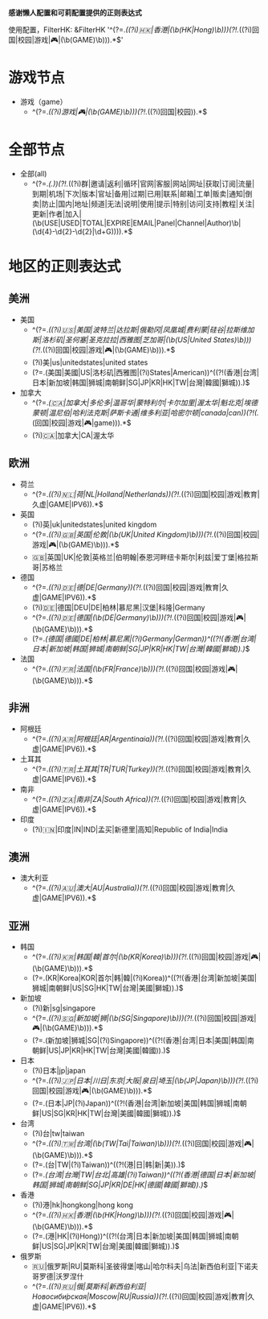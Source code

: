 **感谢懒人配置和可莉配置提供的正则表达式**

使用配置，FilterHK: &FilterHK '^(?=.*((?i)🇭🇰|香港|(\b(HK|Hong)\b)))(?!.*((?i)回国|校园|游戏|🎮|(\b(GAME)\b))).*$'

# 游戏节点
- 游戏（game）
  - ^(?=.*((?i)游戏|🎮|(\b(GAME)\b)))(?!.*((?i)回国|校园)).*$ 
# 全部节点
- 全部(all)
  - ^(?=.*(.))(?!.*((?i)群|邀请|返利|循环|官网|客服|网站|网址|获取|订阅|流量|到期|机场|下次|版本|官址|备用|过期|已用|联系|邮箱|工单|贩卖|通知|倒卖|防止|国内|地址|频道|无法|说明|使用|提示|特别|访问|支持|教程|关注|更新|作者|加入|(\b(USE|USED|TOTAL|EXPIRE|EMAIL|Panel|Channel|Author)\b|(\d{4}-\d{2}-\d{2}|\d+G)))).*$
# 地区的正则表达式
## 美洲
- 美国
  - ^(?=.*((?i)🇺🇸|美国|波特兰|达拉斯|俄勒冈|凤凰城|费利蒙|硅谷|拉斯维加斯|洛杉矶|圣何塞|圣克拉拉|西雅图|芝加哥|(\b(US|United States)\b)))(?!.*((?i)回国|校园|游戏|🎮|(\b(GAME)\b))).*$
  - (?i)美|us|unitedstates|united states
  - (?=.(美国|美國|US|洛杉矶|西雅图|(?i)States|American))^((?!(香港|台湾|日本|新加坡|韩国|狮城|南朝鲜|SG|JP|KR|HK|TW|台灣|韓國|獅城)).)$
- 加拿大
  - ^(?=.*(🇨🇦|加拿大|多伦多|温哥华|蒙特利尔|卡尔加里|渥太华|魁北克|埃德蒙顿|温尼伯|哈利法克斯|萨斯卡通|维多利亚|哈密尔顿|canada|can))(?!(.*(回国|校园|游戏|🎮|game))).*$
  - (?i)🇨🇦|加拿大|CA|渥太华
## 欧洲
- 荷兰
  - ^(?=.*((?i)🇳🇱|荷|NL|Holland|Netherlands))(?!.*((?i)回国|校园|游戏|教育|久虚|GAME|IPV6)).*$
- 英国
  - (?i)英|uk|unitedstates|united kingdom
  - ^(?=.*((?i)🇬🇧|英国|伦敦|(\b(UK|United Kingdom)\b)))(?!.*((?i)回国|校园|游戏|🎮|(\b(GAME)\b))).*$
  - 🇬🇧|英国|UK|伦敦|英格兰|伯明翰|泰恩河畔纽卡斯尔|利兹|爱丁堡|格拉斯哥|苏格兰
- 德国
  - ^(?=.*((?i)🇩🇪|德|DE|Germany))(?!.*((?i)回国|校园|游戏|教育|久虚|GAME|IPV6)).*$
  - (?i)🇩🇪|德国|DEU|DE|柏林|慕尼黑|汉堡|科隆|Germany
  - ^(?=.*((?i)🇩🇪|德国|(\b(DE|Germany)\b)))(?!.*((?i)回国|校园|游戏|🎮|(\b(GAME)\b))).*$
  - (?=.*(德国|德國|DE|柏林|慕尼黑|(?i)Germany|German))^((?!(香港|台湾|日本|新加坡|韩国|狮城|南朝鲜|SG|JP|KR|HK|TW|台灣|韓國|獅城)).)*$
- 法国
  - ^(?=.*((?i)🇫🇷|法国|(\b(FR|France)\b)))(?!.*((?i)回国|校园|游戏|🎮|(\b(GAME)\b))).*$
## 非洲
- 阿根廷
  - ^(?=.*((?i)🇦🇷|阿根廷|AR|Argentinaia))(?!.*((?i)回国|校园|游戏|教育|久虚|GAME|IPV6)).*$
- 土耳其
  - ^(?=.*((?i)🇹🇷|土耳其|TR|TUR|Turkey))(?!.*((?i)回国|校园|游戏|教育|久虚|GAME|IPV6)).*$
- 南非
  - ^(?=.*((?i)🇿🇦|南非|ZA|South Africa))(?!.*((?i)回国|校园|游戏|教育|久虚|GAME|IPV6)).*$
- 印度
  - (?i)🇮🇳|印度|IN|IND|孟买|新德里|高知|Republic of India|India
## 澳洲
- 澳大利亚
  - ^(?=.*((?i)🇦🇺|澳大|AU|Australia))(?!.*((?i)回国|校园|游戏|教育|久虚|GAME|IPV6)).*$
## 亚洲
- 韩国
  - ^(?=.*((?i)🇰🇷|韩国|韓|首尔|(\b(KR|Korea)\b)))(?!.*((?i)回国|校园|游戏|🎮|(\b(GAME)\b))).*$
  - (?=.(KR|Korea|KOR|首尔|韩|韓|(?i)Korea))^((?!(香港|台湾|新加坡|美国|狮城|南朝鲜|US|SG|HK|TW|台灣|美國|獅城)).)$
- 新加坡
  - (?i)新|sg|singapore
  - ^(?=.*((?i)🇸🇬|新加坡|狮|(\b(SG|Singapore)\b)))(?!.*((?i)回国|校园|游戏|🎮|(\b(GAME)\b))).*$
  - (?=.(新加坡|狮城|SG|(?i)Singapore))^((?!(香港|台湾|日本|美国|韩国|南朝鲜|US|JP|KR|HK|TW|台灣|美國|韓國)).)$
- 日本
  - (?i)日本|jp|japan
  - ^(?=.*((?i)🇯🇵|日本|川日|东京|大阪|泉日|埼玉|(\b(JP|Japan)\b)))(?!.*((?i)回国|校园|游戏|🎮|(\b(GAME)\b))).*$
  - (?=.(日本|JP|(?i)Japan))^((?!(香港|台湾|新加坡|美国|韩国|狮城|南朝鲜|US|SG|KR|HK|TW|台灣|美國|韓國|獅城)).)$
- 台湾
  - (?i)台|tw|taiwan
  - ^(?=.*((?i)🇹🇼|台湾|(\b(TW|Tai|Taiwan)\b)))(?!.*((?i)回国|校园|游戏|🎮|(\b(GAME)\b))).*$
  - (?=.(台|TW|(?i)Taiwan))^((?!(港|日|韩|新|美)).)$
  - (?=.*(台湾|台灣|TW|台北|高雄|(?i)Taiwan))^((?!(香港|德国|日本|新加坡|韩国|狮城|南朝鲜|SG|JP|KR|DE|HK|德國|韓國|獅城)).)*$
- 香港
  - (?i)港|hk|hongkong|hong kong
  - ^(?=.*((?i)🇭🇰|香港|(\b(HK|Hong)\b)))(?!.*((?i)回国|校园|游戏|🎮|(\b(GAME)\b))).*$
  - (?=.(港|HK|(?i)Hong))^((?!(台湾|日本|新加坡|美国|韩国|狮城|南朝鲜|US|SG|JP|KR|TW|台灣|美國|韓國|獅城)).)$
- 俄罗斯
  - 🇷🇺|俄罗斯|RU|莫斯科|圣彼得堡|喀山|哈尔科夫|乌法|新西伯利亚|下诺夫哥罗德|沃罗涅什
  - ^(?=.*((?i)🇷🇺|俄|莫斯科|新西伯利亚|Новосиби́рская|Moscow|RU|Russia))(?!.*((?i)回国|校园|游戏|教育|久虚|GAME|IPV6)).*$
